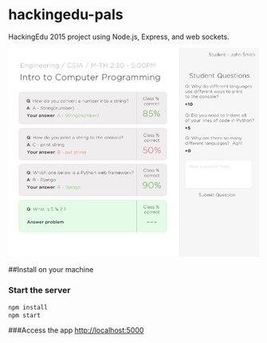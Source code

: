 hackingedu-pals
===
HackingEdu 2015 project using Node.js, Express, and web sockets.

<img src="mockup.jpg">

##Install on your machine

### Start the server
```
npm install
npm start
```

###Access the app
<a href="http://localhost:5000" target="_blank">http://localhost:5000</a>

